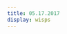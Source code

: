 ```yaml
---
title: 05.17.2017
display: wisps
---
```

<script src="../js/three.js"></script>

<script src="../js/Detector.js"></script>
<script src="../js/controls/DeviceOrientationControls.js"></script>
<script src="../js/controls/OrbitControls.js"></script>
<script src="../js/effects/StereoEffect.js"></script>
<script src="../js/loaders/PLYLoader.js"></script>
<script src="../js/stats.min.js"></script>
<script src="../js/utils/dat.gui.min.js"></script>
<script src="../js/utils/orientation.js"></script>

<script id="vertexShader" type="x-shader/x-vertex">
	varying float depth;
	varying vec3 v_pos;
	uniform float center_x;
	uniform float center_y;
	uniform float time;

	void main() {
		
		float scale = (sin(time*0.2)+1.0)*.01 + .004;
		float height = 200.0;
		vec3 vertex = position;
		
		vertex.z += exp(-(pow((vertex.x-center_x)*scale, 2.0) + pow((vertex.y-center_y)*scale, 2.0))) * height;
		vec4 cs_pos = projectionMatrix * modelViewMatrix * vec4( vertex, 1.0 );
		depth = cs_pos.z * .001;
		
		v_pos = vertex;
		gl_Position = cs_pos;
	}
</script>

<script id="fragmentShader" type="x-shader/x-fragment">
	varying float depth;
	varying vec3 v_pos;
	uniform float time;
	
	void main() {
		float proportion = (sin(time*.01)+1.0)*2.5+5.0;
		float speed = 4.0;
		float shit = step(mod(v_pos.z+time*speed, proportion), 1.0);

		float c = shit;

        if (v_pos.z < 10.0){
            c = 0.0;
        }

		gl_FragColor = vec4(c,c,c,1.);

	}
</script>

<div id="container"></div>

<script src="../js/three.js"></script>
<script src="../js/controls/OrbitControls.js"></script>
<script src="../js/controls/DeviceOrientationControls.js"></script>
<script src="../js/Detector.js"></script>
<script src="../js/stats.min.js"></script>
<script src="../js/utils/dat.gui.min.js"></script>

<script src="../js/utils/noise.js"></script>
<script src="../js/TrackballControls.js"></script>
<script src="../js/postprocessing/EffectComposer.js"></script>
<script src="../js/postprocessing/RenderPass.js"></script>
<script src="../js/postprocessing/MaskPass.js"></script>
<script src="../js/postprocessing/ShaderPass.js"></script>
<script src="../js/shaders/CopyShader.js"></script>
<script src="../js/shaders/FXAAShader.js"></script>
<script src="../js/shaders/ConvolutionShader.js"></script>
<script src="../js/shaders/LuminosityHighPassShader.js"></script>
<script src="../js/postprocessing/UnrealBloomPass.js"></script>

<script id="vertexShader" type="x-shader/x-vertex">
	precision highp float;

	attribute vec3 instancePosition;
	attribute vec4 instanceQuaternion;
	attribute vec3 instanceScale;

	vec3 applyTRS( vec3 position, vec3 translation, vec4 quaternion, vec3 scale ) {

		position *= scale;
		position += 2.0 * cross( quaternion.xyz, cross( quaternion.xyz, position ) + quaternion.w * position );
		return position + translation;

	}

	attribute vec3 color;
	varying vec3 vColor;

	void main(){

		vColor = color;

		vec3 transformed = applyTRS( position.xyz, instancePosition, instanceQuaternion, instanceScale );
	
		transformed.y =200.0;

		gl_Position = projectionMatrix * modelViewMatrix * vec4( transformed, 1.0 );

	}

</script>

<script id="fragmentShader" type="x-shader/x-fragment">

	precision highp float;
	varying vec3 vColor;

	void main() {

		gl_FragColor = vec4( vColor, 1.0 );

	}

</script>

<script src="../js/day7.js">
</script>
